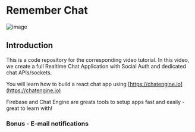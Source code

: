 # Remember Chat

![image](https://user-images.githubusercontent.com/91412382/138550223-b0046741-4267-4bc4-8021-771383feac39.png)

## Introduction

This is a code repository for the corresponding video tutorial. In this video, we create a full Realtime Chat Application with Social Auth and dedicated chat APIs/sockets.

You will learn how to build a react chat app using [https://chatengine.io](https://chatengine.io)

Firebase and Chat Engine are greats tools to setup apps fast and easily - great to learn with!

### Bonus - E-mail notifications

